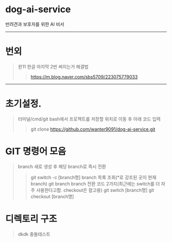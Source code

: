 # dog-ai-service
반려견과 보호자를 위한 AI 비서

---
# 번외
>윈11 한글 마지막 2번 써지는거 해결법
>>https://m.blog.naver.com/sbs5709/223075779033
---
# 초기설정.
>터미널/cmd/git bash에서 프로젝트를 저장할 위치로 이동 후 아래 코드 입력
>>git clone https://github.com/wanter9091/dog-ai-service.git


# GIT 명령어 모음
> branch 새로 생성 후 해당 branch로 즉시 전환
>> git switch -c [branch명]
> branch 목록 조회(*로 강조된 곳이 현재 branch)
>> git branch
> branch 전환 코드 2가지(최근에는 switch를 더 자주 사용한다고함. checkout은 참고용)
>> git switch [branch명]
>> git checkout [branch명]


# 디렉토리 구조
>dkdk 충돌테스트
